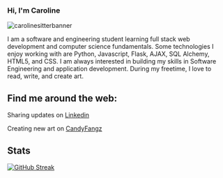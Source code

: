 ### Hi, I'm Caroline

![carolinesitterbanner](https://user-images.githubusercontent.com/101483009/169140648-41aa95f1-f782-41c6-a92f-3dca8bbf666e.jpg)



I am a software and engineering student learning full stack web development and computer science fundamentals. Some technologies I enjoy working with are Python, Javascript, Flask, AJAX, SQL Alchemy, HTML5, and CSS. I am always interested in building my skills in Software Engineering and application development. During my freetime, I love to read, write, and create art. 

## Find me around the web:

Sharing updates on [Linkedin](https://www.linkedin.com/in/carolinesitter/)

Creating new art on [CandyFangz](https://www.candyfangz.com/)

## Stats

[![GitHub Streak](https://github-readme-streak-stats.herokuapp.com?user=carolinesitter&theme=gotham&date_format=M%20j%5B%2C%20Y%5D)](https://git.io/streak-stats)
